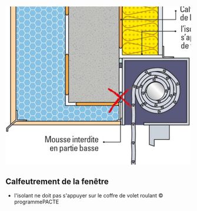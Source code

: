 ![](<images/Fenêtres avec isolation thermique par l'extérieur - neuf et rénovation - 5/_page_0_Picture_0.jpeg>)

## Calfeutrement de la fenêtre

- l'isolant ne doit pas s'appuyer sur le coffre de volet roulant
© programmePACTE